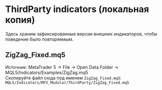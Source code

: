 # ThirdParty indicators (локальная копия)
Здесь храним зафиксированные версии внешних индикаторов, чтобы поведение было повторяемым.

## ZigZag_Fixed.mq5
Источник: MetaTrader 5 → File → Open Data Folder → MQL5/Indicators/Examples/ZigZag.mq5  
Скопируйте файл сюда под именем `ZigZag_Fixed.mq5`:
`MQL5/Indicators/MFV_Modular/ThirdParty/ZigZag_Fixed.mq5`


